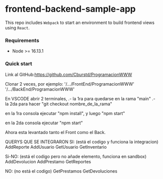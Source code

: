 # frontend-backend-sample-app
This repo includes `Webpack` to start an environment to build frontend views using `React`.

### Requirements
- Node >= 16.13.1

### Quick start

Link al GitHub:https://github.com/Cburstd/ProgramacionWWW

Clonar 2 veces, por ejemplo:
'/.../FrontEnd/ProgramacionWWW'
'/.../BackEnd/ProgramacionWWW'

En VSCODE abrir 2 terminales, 
.- la 1ra para quedarse en la rama "main"
.- la 2da para hacer "git checkout nombre_de_la_rama"

en la 1ra consola ejecutar "npm install", y luego "npm start"

en la 2da consola ejecutar "npm start"

Ahora esta levantado tanto el Front como el Back.

QUERYS QUE SE INTEGRARON
SI: (está el codigo y funciona la integracion)
 AddReporte
 AddUsuario
 GetUsuario
 GetInventario
    
Si-NO: (está el codigo pero no añade elemento, funciona en sandbox)
 AddDevolucion 
 AddPrestamo
 GetReportes
    
NO: (no está el codigo)
 GetPrestamos
 GetDevoluciones
